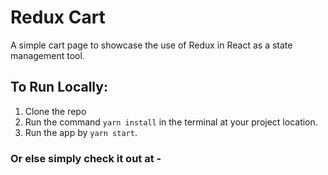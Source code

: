 # Redux Cart

A simple cart page to showcase the use of Redux in React as a state management tool.

## To Run Locally:

1. Clone the repo
2. Run the command `yarn install` in the terminal at your project location.
3. Run the app by `yarn start`.

### Or else simply check it out at -
